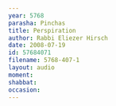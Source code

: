 ```yaml
---
year: 5768
parasha: Pinchas
title: Perspiration
author: Rabbi Eliezer Hirsch
date: 2008-07-19
id: 57684071
filename: 5768-407-1
layout: audio
moment: 
shabbat: 
occasion: 
---
```

